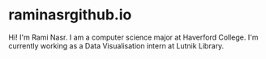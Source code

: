 # raminasrgithub.io
Hi! I'm Rami Nasr. I am a computer science major at Haverford College. I'm currently working as a Data Visualisation intern at Lutnik Library. 